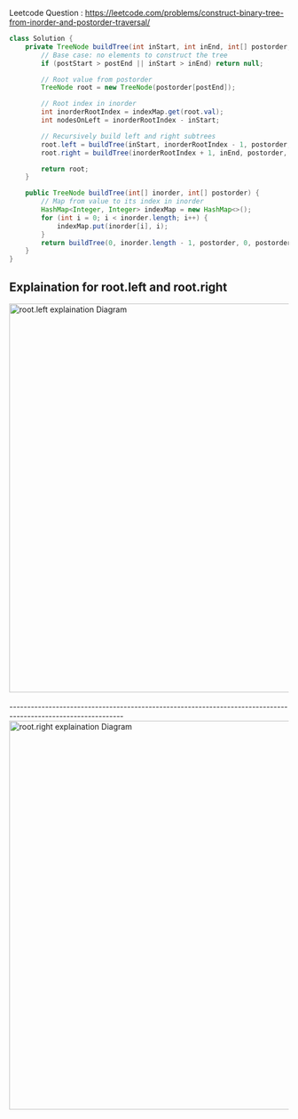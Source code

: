 Leetcode Question : https://leetcode.com/problems/construct-binary-tree-from-inorder-and-postorder-traversal/
```java
class Solution {
    private TreeNode buildTree(int inStart, int inEnd, int[] postorder, int postStart, int postEnd, Map<Integer, Integer> indexMap) {
        // Base case: no elements to construct the tree
        if (postStart > postEnd || inStart > inEnd) return null;

        // Root value from postorder
        TreeNode root = new TreeNode(postorder[postEnd]);

        // Root index in inorder
        int inorderRootIndex = indexMap.get(root.val);
        int nodesOnLeft = inorderRootIndex - inStart;

        // Recursively build left and right subtrees
        root.left = buildTree(inStart, inorderRootIndex - 1, postorder, postStart, postStart + nodesOnLeft - 1, indexMap);
        root.right = buildTree(inorderRootIndex + 1, inEnd, postorder, postStart + nodesOnLeft, postEnd - 1, indexMap);

        return root;
    }

    public TreeNode buildTree(int[] inorder, int[] postorder) {
        // Map from value to its index in inorder
        HashMap<Integer, Integer> indexMap = new HashMap<>();
        for (int i = 0; i < inorder.length; i++) {
            indexMap.put(inorder[i], i);
        }
        return buildTree(0, inorder.length - 1, postorder, 0, postorder.length - 1, indexMap);
    }
}
```
## Explaination for root.left and root.right
<img src="https://github.com/Yash-Prajapati7/LeetCode-Solutions/assets/157267869/2343d0b5-2e81-4608-a1a8-649cfa31962d" alt="root.left explaination Diagram" width="700" />
<br><br/>
--------------------------------------------------------------------------------------------------------------
<img src="https://github.com/Yash-Prajapati7/LeetCode-Solutions/assets/157267869/4ac34b89-e6bb-4117-ad63-bf91379272f4" alt="root.right explaination Diagram" width="700" />

